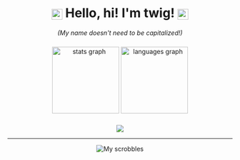 <h1 align="center">
  <img src="https://cdn.discordapp.com/emojis/1374858531873882242.png" height="24" style="vertical-align: middle;" />
  Hello, hi!
  I'm twig! <img src="https://cdn.discordapp.com/emojis/1374858531873882242.png" height="24" style="vertical-align: middle;"/>
</h1>

<h6 align="center" style="margin: 0; padding: 0;">
  (My name doesn't need to be capitalized!)
</h6>

###

<div align="center">
  <img src="https://github-readme-stats.vercel.app/api?username=twigform&show_icons=true&border_radius=8&include_all_commits=true&count_private=true&hide_border=true&theme=catppuccin_mocha&locale=en" height="150" alt="stats graph"  />
  <img src="https://github-readme-stats.vercel.app/api/top-langs?username=twigform&locale=en&hide_title=false&layout=compact&card_width=320&langs_count=5&theme=catppuccin_mocha&hide_border=true" height="150" alt="languages graph"  />
</div>

###

<div align="center">
<img src="https://skillicons.dev/icons?i=js,html,css,py,discord,vscode"/>
</div>

---

<div align="center">
  <img src="https://lastfm-recently-played.vercel.app/api?user=twiiig&show_user=header&bg_color=1e1e2e" alt="My scrobbles" />
</div>
